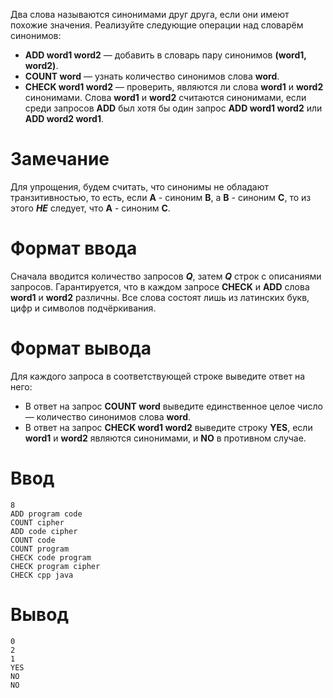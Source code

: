 Два слова называются синонимами друг друга, если они имеют похожие значения. Реализуйте следующие операции над словарём синонимов:
* **ADD word1 word2** — добавить в словарь пару синонимов **(word1, word2)**.
* **COUNT word** — узнать количество синонимов слова **word**.
* **CHECK word1 word2** — проверить, являются ли слова **word1** и **word2** синонимами. Слова **word1** и **word2** считаются синонимами, если среди запросов **ADD** был хотя бы один запрос **ADD word1 word2** или **ADD word2 word1**.

# Замечание
Для упрощения, будем считать, что синонимы не обладают транзитивностью, то есть, если **A** - синоним **B**, а **B** - синоним **C**, то из этого ***НЕ*** следует, что **A** - синоним **C**.

# Формат ввода

Сначала вводится количество запросов ***Q***, затем ***Q*** строк с описаниями запросов. Гарантируется, что в каждом запросе **CHECK** и **ADD** слова **word1** и **word2** различны. Все слова состоят лишь из латинских букв, цифр и символов подчёркивания.

# Формат вывода

Для каждого запроса в соответствующей строке выведите ответ на него:
* В ответ на запрос **COUNT word** выведите единственное целое число — количество синонимов слова **word**.
* В ответ на запрос **CHECK word1 word2** выведите строку **YES**, если **word1** и **word2** являются синонимами, и **NO** в противном случае.


# Ввод
```
8
ADD program code
COUNT cipher
ADD code cipher
COUNT code
COUNT program
CHECK code program
CHECK program cipher
CHECK cpp java
```
# Вывод
```
0
2
1
YES
NO
NO
```